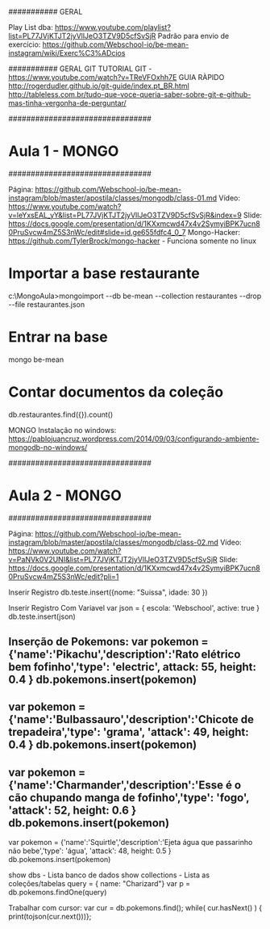 ###########
GERAL

Play List dba: https://www.youtube.com/playlist?list=PL77JVjKTJT2jyVllJeO3TZV9D5cfSvSjR
Padrão para envio de exercício: https://github.com/Webschool-io/be-mean-instagram/wiki/Exerc%C3%ADcios

###########
GERAL GIT
TUTORIAL GIT - https://www.youtube.com/watch?v=TReVFOxhh7E
GUIA RÀPIDO http://rogerdudler.github.io/git-guide/index.pt_BR.html
http://tableless.com.br/tudo-que-voce-queria-saber-sobre-git-e-github-mas-tinha-vergonha-de-perguntar/

################################
# Aula 1 - MONGO
################################

Página: https://github.com/Webschool-io/be-mean-instagram/blob/master/apostila/classes/mongodb/class-01.md
Vídeo: https://www.youtube.com/watch?v=leYxsEAL_yY&list=PL77JVjKTJT2jyVllJeO3TZV9D5cfSvSjR&index=9
Slide: https://docs.google.com/presentation/d/1KXxmcwd47x4v2SymyiBPK7ucn80PruSvcw4mZ5S3nWc/edit#slide=id.ge655fdfc4_0_7
Mongo-Hacker: https://github.com/TylerBrock/mongo-hacker - Funciona somente no linux

# Importar a base restaurante
c:\MongoAula>mongoimport --db be-mean --collection restaurantes --drop --file restaurantes.json

# Entrar na base
mongo be-mean

# Contar documentos da coleção
db.restaurantes.find({}).count()

MONGO
Instalação no windows: https://pablojuancruz.wordpress.com/2014/09/03/configurando-ambiente-mongodb-no-windows/

################################
# Aula 2 - MONGO
################################

Página: https://github.com/Webschool-io/be-mean-instagram/blob/master/apostila/classes/mongodb/class-02.md
Vídeo: https://www.youtube.com/watch?v=PaNVk0V2UNI&list=PL77JVjKTJT2jyVllJeO3TZV9D5cfSvSjR
Slide: https://docs.google.com/presentation/d/1KXxmcwd47x4v2SymyiBPK7ucn80PruSvcw4mZ5S3nWc/edit?pli=1

Inserir Registro
db.teste.insert({nome: "Suissa", idade: 30 })

Inserir Registro Com Variavel
var json = { escola: 'Webschool', active: true }
db.teste.insert(json)

Inserção de Pokemons:
var pokemon =  {'name':'Pikachu','description':'Rato elétrico bem fofinho','type': 'electric', attack: 55, height: 0.4 }
db.pokemons.insert(pokemon)
--
var pokemon = {'name':'Bulbassauro','description':'Chicote de trepadeira','type': 'grama', 'attack': 49, height: 0.4 }
db.pokemons.insert(pokemon)
---
var pokemon = {'name':'Charmander','description':'Esse é o cão chupando manga de fofinho','type': 'fogo', 'attack': 52, height: 0.6 }
db.pokemons.insert(pokemon)
---
var pokemon = {'name':'Squirtle','description':'Ejeta água que passarinho não bebe','type': 'água', 'attack': 48, height: 0.5 }
db.pokemons.insert(pokemon)

show dbs - Lista banco de dados
show collections - Lista as coleções/tabelas
query = { name: "Charizard"}
var p = db.pokemons.findOne(query)

Trabalhar com cursor:
var cur = db.pokemons.find();
while( cur.hasNext() ) { print(tojson(cur.next()))};




